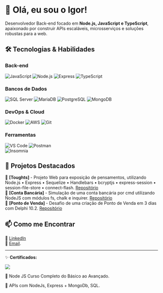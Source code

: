 # 👋 Olá, eu sou o Igor!  

Desenvolvedor Back-end focado em **Node.js, JavaScript e TypeScript**, apaixonado por construir APIs escaláveis, microsserviços e soluções robustas para a web.  

## 🛠️ Tecnologias & Habilidades  

### Back-end  
![JavaScript](https://img.shields.io/badge/JavaScript-F7DF1E?style=for-the-badge&logo=javascript&logoColor=black)
![Node.js](https://img.shields.io/badge/Node.js-43853D?style=for-the-badge&logo=node.js&logoColor=white)
![Express](https://img.shields.io/badge/Express.js-404D59?style=for-the-badge)
![TypeScript](https://img.shields.io/badge/TypeScript-007ACC?style=for-the-badge&logo=typescript&logoColor=white)

### Bancos de Dados  
![SQL Server](https://img.shields.io/badge/Microsoft_SQL_Server-CC2927?style=for-the-badge&logo=microsoft-sql-server&logoColor=white)
![MariaDB](https://img.shields.io/badge/MariaDB-003545?style=for-the-badge&logo=mariadb&logoColor=white)
![PostgreSQL](https://img.shields.io/badge/PostgreSQL-316192?style=for-the-badge&logo=postgresql&logoColor=white)
![MongoDB](https://img.shields.io/badge/MongoDB-4EA94B?style=for-the-badge&logo=mongodb&logoColor=white) 

### DevOps & Cloud  
![Docker](https://img.shields.io/badge/Docker-2496ED?style=for-the-badge&logo=docker&logoColor=white)
![AWS](https://img.shields.io/badge/AWS-232F3E?style=for-the-badge&logo=amazon-aws&logoColor=white)
![Git](https://img.shields.io/badge/Git-F05032?style=for-the-badge&logo=git&logoColor=white)  

### Ferramentas  
![VS Code](https://img.shields.io/badge/VS_Code-007ACC?style=for-the-badge&logo=visual-studio-code&logoColor=white)
![Postman](https://img.shields.io/badge/Postman-FF6C37?style=for-the-badge&logo=postman&logoColor=white)  
![Insomnia](https://img.shields.io/badge/Insomnia-DC382D?style=for-the-badge&logo=insomnia&logoColor=white)  

## 📌 Projetos Destacados  

🔹 **[Toughts]** - Projeto Web para exposição de pensamentos, utilizando Node.js • Express • Sequelize • Handlebars • bcryptjs • express-session • session-file-store • connect-flash. [Repositório](https://github.com/Igorcard/Toughts)  
🔹 **[Conta Bancária]** - Simulação de uma conta bancária por cmd utilizando NodeJS com módulos fs, chalk e inquirer. [Repositório](https://github.com/Igorcard/ContaBancaria)  
🔹 **[Ponto de Venda]** - Desafio de uma criação de Ponto de Venda em 3 dias com Delphi 10.2. [Repositório](https://github.com/Igorcard/PontoDeVenda)  

## 📫 Como me Encontrar  

💼 [LinkedIn](https://www.linkedin.com/in/igor-cardoso-francolin/)  
📧 [Email](igorcardosofrancolin@outlook.com).  

---  

✨ **Certificados:**

![](https://img.shields.io/badge/-Udemy-8257E5?style=for-the-badge&logo=&logoColor=white) 

🔹 Node JS Curso Completo do Básico ao Avançado.

🔹 APIs com NodeJs, Express + MongoDb, SQL.
